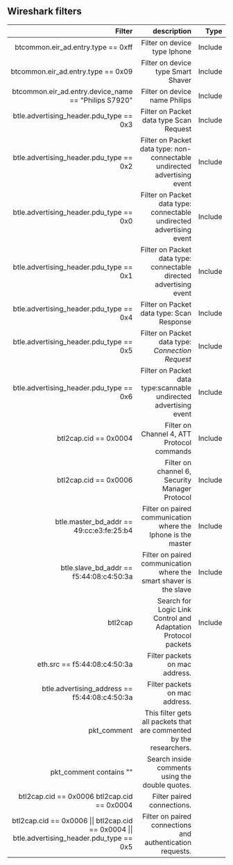 ## Wireshark filters

|                                                                                        Filter |                                                              description |    Type |
|----------------------------------------------------------------------------------------------:|-------------------------------------------------------------------------:|--------:|
|                                                            btcommon.eir_ad.entry.type == 0xff |                                             Filter on device type Iphone | Include |
|                                                            btcommon.eir_ad.entry.type == 0x09 |                                       Filter on device type Smart Shaver | Include |
|                                          btcommon.eir_ad.entry.device_name == "Philips S7920" |                                            Filter on device name Philips | Include |
|                                                       btle.advertising_header.pdu_type == 0x3 |                                  Filter on Packet data type Scan Request | Include |
|                                                       btle.advertising_header.pdu_type == 0x2 | Filter on Packet data type: non-connectable undirected advertising event | Include |
|                                                       btle.advertising_header.pdu_type == 0x0 |     Filter on Packet data type: connectable undirected advertising event | Include |
|                                                       btle.advertising_header.pdu_type == 0x1 |       Filter on Packet data type: connectable directed advertising event | Include |
|                                                       btle.advertising_header.pdu_type == 0x4 |                                Filter on Packet data type: Scan Response | Include |
|                                                       btle.advertising_header.pdu_type == 0x5 |                         Filter on Packet data type: _Connection Request_ | Include |
|                                                       btle.advertising_header.pdu_type == 0x6 |        Filter on Packet data type:scannable undirected advertising event | Include |
|                                                                         btl2cap.cid == 0x0004 |                               Filter on Channel 4, ATT Protocol commands | Include |
|                                                                         btl2cap.cid == 0x0006 |                           Filter on channel 6, Security Manager Protocol | Include |
|                                                      btle.master_bd_addr == 49:cc:e3:fe:25:b4 |            Filter on paired communication where the Iphone is the master | Include |
|                                                       btle.slave_bd_addr == f5:44:08:c4:50:3a |       Filter on paired communication where the smart shaver is the slave | Include |
|                                                                                       btl2cap |            Search for Logic Link Control and Adaptation Protocol packets | Include |
|                                                                  eth.src == f5:44:08:c4:50:3a |                                           Filter packets on mac address. |         |
|                                                 btle.advertising_address == f5:44:08:c4:50:3a |                                           Filter packets on mac address. |         |
|                                                                                   pkt_comment |      This filter gets all packets that are commented by the researchers. |         |
|                                                                       pkt_comment contains "" |                          Search inside comments using the double quotes. |         |
|                                                   btl2cap.cid == 0x0006 btl2cap.cid == 0x0004 |                                               Filter paired connections. |         |
| btl2cap.cid == 0x0006 \|\| btl2cap.cid == 0x0004 \|\| btle.advertising_header.pdu_type == 0x5 |                Filter on paired connections and authentication requests. |         |



